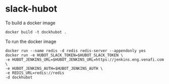 # slack-hubot
To build a docker image

```
docker build -t dockhubot .
```  
To run the docker image  

```
docker run --name redis -d redis redis-server --appendonly yes
docker run -e HUBOT_SLACK_TOKEN=$HUBOT_SLACK_TOKEN \
-e HUBOT_JENKINS_URL=$HUBOT_JENKINS_URL=https://jenkins.eng.venafi.com \
-e HUBOT_JENKINS_AUTH=$HUBOT_JENKINS_AUTH \
-e REDIS_URL=redis://redis
-d dockhubot
```
